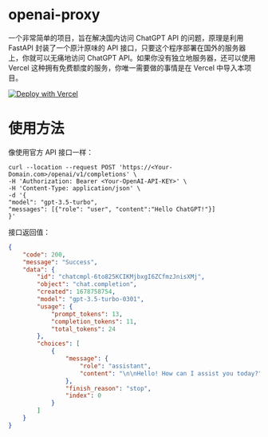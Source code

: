 # openai-proxy

一个非常简单的项目，旨在解决国内访问 ChatGPT API 的问题，原理是利用 FastAPI 封装了一个原汁原味的 API 接口，只要这个程序部署在国外的服务器上，你就可以无痛地访问 ChatGPT API。如果你没有独立地服务器，还可以使用 Vercel 这种拥有免费额度的服务，你唯一需要做的事情是在 Vercel 中导入本项目。

[![Deploy with Vercel](https://vercel.com/button)](https://vercel.com/new/clone?repository-url=https://github.com/qinyuanpei/openai-proxy)

# 使用方法
像使用官方 API 接口一样：

```curl
curl --location --request POST 'https://<Your-Domain.com>/openai/v1/completions' \
-H 'Authorization: Bearer <Your-OpenAI-API-KEY>' \
-H 'Content-Type: application/json' \
-d '{
"model": "gpt-3.5-turbo",
"messages": [{"role": "user", "content":"Hello ChatGPT!"}]
}'
```

接口返回值：
```json
{
    "code": 200,
    "message": "Success",
    "data": {
        "id": "chatcmpl-6to825KCIKMjbxgI6ZCfmzJnisXMj",
        "object": "chat.completion",
        "created": 1678758754,
        "model": "gpt-3.5-turbo-0301",
        "usage": {
            "prompt_tokens": 13,
            "completion_tokens": 11,
            "total_tokens": 24
        },
        "choices": [
            {
                "message": {
                    "role": "assistant",
                    "content": "\n\nHello! How can I assist you today?"
                },
                "finish_reason": "stop",
                "index": 0
            }
        ]
    }
}
```



